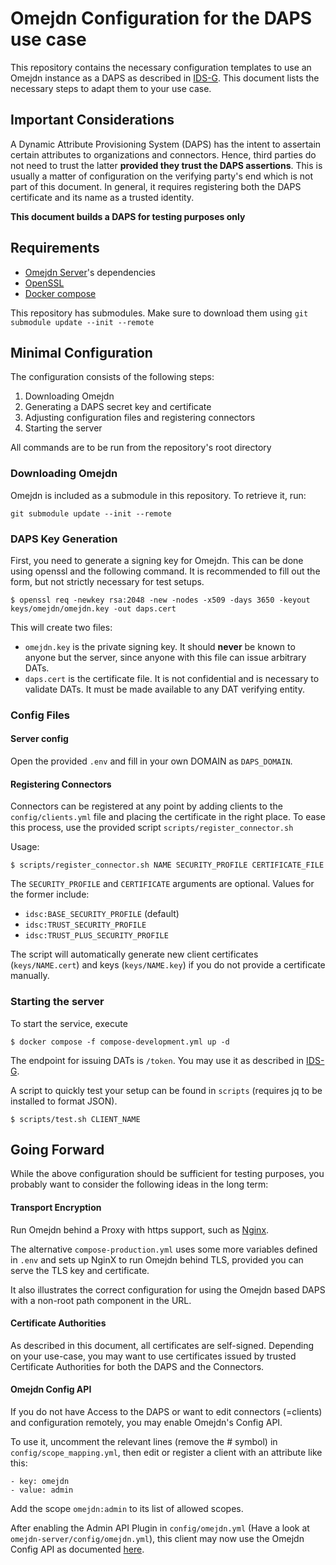 # Omejdn Configuration for the DAPS use case

This repository contains the necessary configuration templates to use an Omejdn instance as a DAPS as described in [IDS-G](https://github.com/International-Data-Spaces-Association/IDS-G).
This document lists the necessary steps to adapt them to your use case.

## Important Considerations

A Dynamic Attribute Provisioning System (DAPS) has the intent to assertain certain attributes to organizations and connectors.
Hence, third parties do not need to trust the latter **provided they trust the DAPS assertions**.
This is usually a matter of configuration on the verifying party's end which is not part of this document.
In general, it requires registering both the DAPS certificate and its name as a trusted identity.

**This document builds a DAPS for testing purposes only**

## Requirements

- [Omejdn Server](https://github.com/Fraunhofer-AISEC/omejdn-server)'s dependencies
- [OpenSSL](https://www.openssl.org/)
- [Docker compose](https://docs.docker.com/compose/)

This repository has submodules.
Make sure to download them using `git submodule update --init --remote`

## Minimal Configuration

The configuration consists of the following steps:

1. Downloading Omejdn
1. Generating a DAPS secret key and certificate
1. Adjusting configuration files and registering connectors
1. Starting the server

All commands are to be run from the repository's root directory

### Downloading Omejdn

Omejdn is included as a submodule in this repository.
To retrieve it, run:

```
git submodule update --init --remote
```

### DAPS Key Generation

First, you need to generate a signing key for Omejdn.
This can be done using openssl and the following command.
It is recommended to fill out the form, but not strictly necessary for test setups.

```
$ openssl req -newkey rsa:2048 -new -nodes -x509 -days 3650 -keyout keys/omejdn/omejdn.key -out daps.cert
```

This will create two files:

* `omejdn.key` is the private signing key. It should **never** be known to anyone but the server, since anyone with this file can issue arbitrary DATs.
* `daps.cert` is the certificate file. It is not confidential and is necessary to validate DATs. It must be made available to any DAT verifying entity.

### Config Files

#### Server config

Open the provided `.env` and fill in your own DOMAIN as `DAPS_DOMAIN`.

#### Registering Connectors

Connectors can be registered at any point by adding clients to the `config/clients.yml` file and placing the certificate in the right place.
To ease this process, use the provided script `scripts/register_connector.sh`

Usage:

```
$ scripts/register_connector.sh NAME SECURITY_PROFILE CERTIFICATE_FILE
```

The `SECURITY_PROFILE` and `CERTIFICATE` arguments are optional. Values for the former include:

- `idsc:BASE_SECURITY_PROFILE` (default)
- `idsc:TRUST_SECURITY_PROFILE`
- `idsc:TRUST_PLUS_SECURITY_PROFILE`

The script will automatically generate new client certificates (`keys/NAME.cert`) and keys (`keys/NAME.key`) if you do not provide a certificate manually.


### Starting the server

To start the service, execute

```
$ docker compose -f compose-development.yml up -d
```

The endpoint for issuing DATs is `/token`. You may use it as described in [IDS-G](https://github.com/International-Data-Spaces-Association/IDS-G).

A script to quickly test your setup can be found in `scripts` (requires jq to be installed to format JSON).

```
$ scripts/test.sh CLIENT_NAME
```

## Going Forward

While the above configuration should be sufficient for testing purposes,
you probably want to consider the following ideas in the long term:

#### Transport Encryption

Run Omejdn behind a Proxy with https support, such as [Nginx](https://nginx.org/en/).

The alternative `compose-production.yml` uses some more variables defined in `.env` and sets up NginX to run Omejdn behind TLS,
provided you can serve the TLS key and certificate.

It also illustrates the correct configuration for using the Omejdn based DAPS with a non-root path component in the URL.

#### Certificate Authorities

As described in this document, all certificates are self-signed.
Depending on your use-case, you may want to use certificates issued by trusted Certificate Authorities for both the DAPS and the Connectors.

#### Omejdn Config API

If you do not have Access to the DAPS or want to edit connectors (=clients) and configuration remotely,
you may enable Omejdn's Config API.

To use it, uncomment the relevant lines (remove the # symbol) in `config/scope_mapping.yml`,
then edit or register a client with an attribute like this:

```
- key: omejdn
- value: admin
```

Add the scope `omejdn:admin` to its list of allowed scopes.

After enabling the Admin API Plugin in `config/omejdn.yml` (Have a look at `omejdn-server/config/omejdn.yml`),
this client may now use the Omejdn Config API as documented [here](https://github.com/Fraunhofer-AISEC/omejdn-server/blob/master/API.md).

